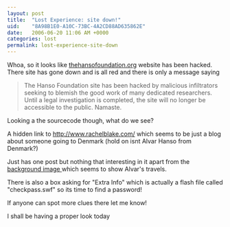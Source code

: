 ```yaml
---
layout: post
title:  "Lost Experience: site down!"
uid:	"8A98B1E0-A10C-73BC-4A2CD88AD635862E"
date:   2006-06-20 11:06 AM +0000
categories: lost
permalink: lost-experience-site-down
---
```

Whoa, so it looks like <a href="http://www.thehansofoundation.org/">thehansofoundation.org</a> website has been hacked. There site has gone down and is all red and there is only a message saying

<blockquote>
The Hanso Foundation site has been hacked by malicious infiltrators seeking to blemish the good work of many dedicated researchers. Until a legal investigation is completed, the site will no longer be accessible to the public. Namaste.
</blockquote>

Looking a the sourcecode though, what do we see?

A hidden link to <a href="http://www.rachelblake.com/">http://www.rachelblake.com/</a> which seems to be just a blog about someone going to Denmark (hold on isnt Alvar Hanso from Denmark?)

Just has one post but nothing that interesting in it apart from the <a href="http://www.rachelblake.com/img/europe-map_edit.jpg">background image </a> which seems to show Alvar's travels.

There is also a box asking for "Extra Info" which is actually a flash file called "checkpass.swf" so its time to find a password! 

If anyone can spot more clues there let me know!

I shall be having a proper look today